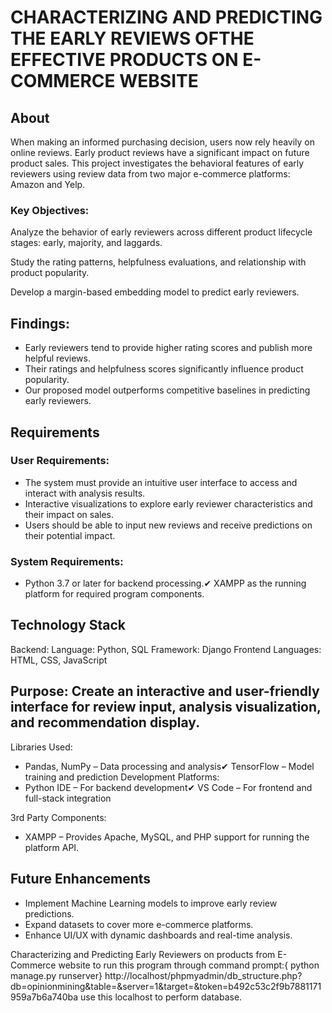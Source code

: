 # CHARACTERIZING AND PREDICTING THE EARLY REVIEWS OFTHE EFFECTIVE PRODUCTS ON E-COMMERCE WEBSITE

## About

When making an informed purchasing decision, users now rely heavily on online reviews. Early product reviews have a significant impact on future product sales. This project investigates the behavioral features of early reviewers using review data from two major e-commerce platforms: Amazon and Yelp.

### Key Objectives:

Analyze the behavior of early reviewers across different product lifecycle stages: early, majority, and laggards.

Study the rating patterns, helpfulness evaluations, and relationship with product popularity.

Develop a margin-based embedding model to predict early reviewers.

## Findings:

- Early reviewers tend to provide higher rating scores and publish more helpful reviews.
- Their ratings and helpfulness scores significantly influence product popularity.
- Our proposed model outperforms competitive baselines in predicting early reviewers.

## Requirements

### User Requirements:

- The system must provide an intuitive user interface to access and interact with analysis results.
- Interactive visualizations to explore early reviewer characteristics and their impact on sales.
- Users should be able to input new reviews and receive predictions on their potential impact.

### System Requirements:

- Python 3.7 or later for backend processing.✔ XAMPP as the running platform for required program components.

## Technology Stack

Backend:
Language: Python, SQL
Framework: Django
Frontend Languages: HTML, CSS, JavaScript

## Purpose: Create an interactive and user-friendly interface for review input, analysis visualization, and recommendation display.
Libraries Used:
- Pandas, NumPy – Data processing and analysis✔ TensorFlow – Model training and prediction
Development Platforms:
- Python IDE – For backend development✔ VS Code – For frontend and full-stack integration

3rd Party Components:
- XAMPP – Provides Apache, MySQL, and PHP support for running the platform API.

## Future Enhancements

- Implement Machine Learning models to improve early review predictions.
- Expand datasets to cover more e-commerce platforms.
- Enhance UI/UX with dynamic dashboards and real-time analysis.


Characterizing and Predicting Early Reviewers on products from E-Commerce website
to run this program through command prompt:{ python manage.py runserver}
http://localhost/phpmyadmin/db_structure.php?db=opinionmining&table=&server=1&target=&token=b492c53c2f9b7881171959a7b6a740ba use this localhost to perform database.
